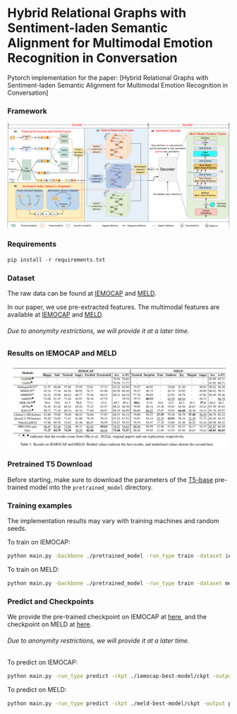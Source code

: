 # Hybrid Relational Graphs with Sentiment-laden Semantic Alignment for Multimodal Emotion Recognition in Conversation

Pytorch implementation for the paper: [Hybrid Relational Graphs with Sentiment-laden Semantic Alignment for Multimodal Emotion Recognition in Conversation]

### Framework

![Illustration of HRG-SSA framework](./assets/framework.png)

### Requirements

```python
pip install -r requirements.txt
```

### Dataset

The raw data can be found at [IEMOCAP](https://sail.usc.edu/iemocap/ "IEMOCAP") and [MELD](https://github.com/SenticNet/MELD "MELD").

In our paper, we use pre-extracted features. The multimodal features are available at [IEMOCAP]() and [MELD]().

###### Due to anonymity restrictions, we will provide it at a later time.

###  Results on IEMOCAP and MELD

![Results on IEMOCAP and MELD](./assets/results.png)

### Pretrained T5 Download

Before starting, make sure to download the parameters of the [T5-base](https://huggingface.co/google-t5/t5-base) pre-trained model into the `pretrained_model` directory.

### Training examples

The implementation results may vary with training machines and random seeds.

To train on IEMOCAP:

```bash
python main.py -backbone ./pretrained_model -run_type train -dataset iemocap -use_gat -window_size 8 -gat 1 -emotion_first -use_video_mode -use_audio_mode
```

To train on MELD:

```bash
python main.py -backbone ./pretrained_model -run_type train -dataset meld -use_gat -emotion_first -use_video_mode -use_audio_mode
```

### Predict and Checkpoints

We provide the pre-trained checkpoint on IEMOCAP at [here](), and the checkpoint on MELD at [here]().

###### Due to anonymity restrictions, we will provide it at a later time.

To predict on IEMOCAP:

```bash
python main.py -run_type predict -ckpt ./iemocap-best-model/ckpt -output predict_real.json -dataset iemocap -test_batch_size=64
```

To predict on MELD:

```bash
python main.py -run_type predict -ckpt ./meld-best-model/ckpt -output predict_real.json -dataset meld -test_batch_size=64
```

